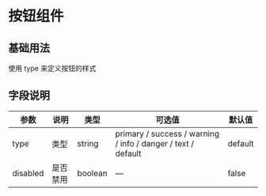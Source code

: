 # 按钮组件

## 基础用法

使用  type 来定义按钮的样式
<preview path="./example.vue" ></preview>


## 字段说明

| 参数    | 说明   | 类型    | 可选值                                             | 默认值  |
| ------- | ------ | ------- | -------------------------------------------------- | ------- |
| type    | 类型   | string  | primary / success / warning / info / danger / text / default  | default |
| disabled | 是否禁用 | boolean | —                                                  | false   |